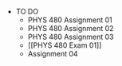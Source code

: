 - TO DO
	- PHYS 480 Assignment 01
	- PHYS 480 Assignment 02
	- PHYS 480 Assignment 03
	- [[PHYS 480 Exam 01]]
	- Assignment 04